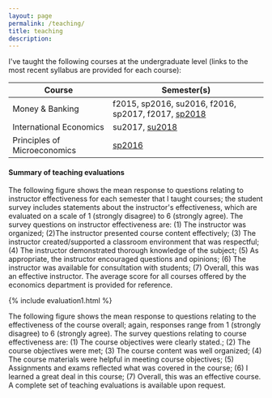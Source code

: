 ```yaml
---
layout: page
permalink: /teaching/
title: teaching
description: 
---
```


I've taught the following courses at the undergraduate level (links to the most recent syllabus are provided for each course):

 Course                        | Semester(s)                                         
-------------------------------|-----------------------------------------------------
 Money & Banking               | f2015, sp2016, su2016, f2016, sp2017, f2017, [sp2018](https://drive.google.com/open?id=1-KsqTI43-Aj7o74THp9516iQazxGA0Fp)
 International Economics       | su2017, [su2018](https://drive.google.com/open?id=19bNOvuJUcOuJfaMDThSlAZXRHv24Qy5o)
 Principles of Microeconomics | [sp2016](https://drive.google.com/open?id=1djcMuDbCogYAHh9QyxppcZCMu40k0WLL)

#### Summary of teaching evaluations

The following figure shows the mean response to questions relating to instructor effectiveness for each semester that I taught courses; the student survey includes statements about the instructor's effectiveness, which are evaluated on a scale of 1 (strongly disagree) to 6 (strongly agree). The survey questions on instructor effectiveness are: (1) The instructor was organized; (2)The instructor presented course content effectively; (3) The instructor created/supported a classroom environment that was respectful; (4) The instructor demonstrated thorough knowledge of the subject; (5) As appropriate, the instructor encouraged questions and opinions; (6) The instructor was available for consultation with students; (7) Overall, this was an effective instructor. The average score for all courses offered by the economics department is provided for reference.

{% include evaluation1.html %}

The following figure shows the mean response to questions relating to the effectiveness of the course overall; again, responses range from 1 (strongly disagree) to 6 (strongly agree). The survey questions relating to course effectiveness are: (1) The course objectives were clearly stated.; (2) The course objectives were met; (3) The course content was well organized; (4) The course materials were helpful in meeting course objectives; (5) Assignments and exams reflected what was covered in the course; (6) I learned a great deal in this course; (7) Overall, this was an effective course. A complete set of teaching evaluations is available upon request.


